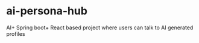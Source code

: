 # ai-persona-hub
AI+ Spring boot+ React based project where users can talk to AI generated profiles
